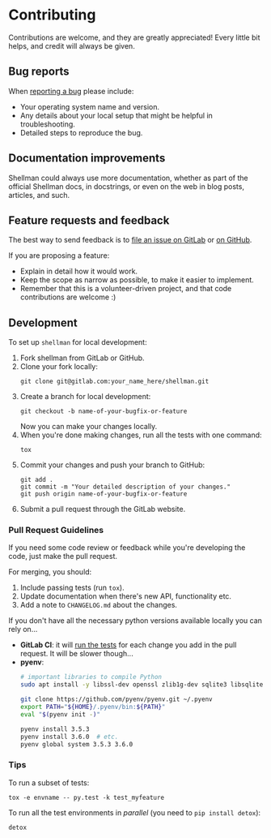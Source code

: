 # Contributing
Contributions are welcome, and they are greatly appreciated! Every
little bit helps, and credit will always be given.

## Bug reports
When [reporting a bug](https://github.com/Pawamoy/shellman/issues) please include:
- Your operating system name and version.
- Any details about your local setup that might be helpful in troubleshooting.
- Detailed steps to reproduce the bug.

## Documentation improvements
Shellman could always use more documentation, whether as part of the
official Shellman docs, in docstrings, or even on the web in blog posts,
articles, and such.

## Feature requests and feedback
The best way to send feedback is to
[file an issue on GitLab](https://gitlab.com/pawamoy/shellman/issues)
or [on GitHub](https://github.com/pawamoy/shellman/issues).

If you are proposing a feature:
- Explain in detail how it would work.
- Keep the scope as narrow as possible, to make it easier to implement.
- Remember that this is a volunteer-driven project, and that code contributions are welcome :)

## Development
To set up `shellman` for local development:

1. Fork shellman from GitLab or GitHub.
2. Clone your fork locally:
   ```
   git clone git@gitlab.com:your_name_here/shellman.git
   ```
3. Create a branch for local development:
   ```
   git checkout -b name-of-your-bugfix-or-feature
   ```
   Now you can make your changes locally.
4. When you're done making changes, run all the tests with one command:
   ```
   tox
   ```
5. Commit your changes and push your branch to GitHub:
   ```
   git add .
   git commit -m "Your detailed description of your changes."
   git push origin name-of-your-bugfix-or-feature
   ```
6. Submit a pull request through the GitLab website.

### Pull Request Guidelines
If you need some code review or feedback while you're developing the code,
just make the pull request.

For merging, you should:

1. Include passing tests (run `tox`).
2. Update documentation when there's new API, functionality etc.
3. Add a note to `CHANGELOG.md` about the changes.

If you don't have all the necessary python versions
available locally you can rely on...
- **GitLab CI**:
  it will [run the tests](https://gitlab.com/pawamoy/shellman/pipelines)
  for each change you add in the pull request.
  It will be slower though...
- **pyenv**:
  ```bash
  # important libraries to compile Python
  sudo apt install -y libssl-dev openssl zlib1g-dev sqlite3 libsqlite3-dev libbz2-dev bzip2
  
  git clone https://github.com/pyenv/pyenv.git ~/.pyenv
  export PATH="${HOME}/.pyenv/bin:${PATH}"
  eval "$(pyenv init -)"
  
  pyenv install 3.5.3
  pyenv install 3.6.0  # etc.
  pyenv global system 3.5.3 3.6.0
  ```

### Tips
To run a subset of tests:
```
tox -e envname -- py.test -k test_myfeature
```
To run all the test environments in *parallel* (you need to `pip install detox`):
```
detox
```

